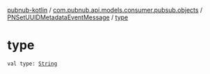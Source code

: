 [pubnub-kotlin](../../index.md) / [com.pubnub.api.models.consumer.pubsub.objects](../index.md) / [PNSetUUIDMetadataEventMessage](index.md) / [type](./type.md)

# type

`val type: `[`String`](https://kotlinlang.org/api/latest/jvm/stdlib/kotlin/-string/index.html)
